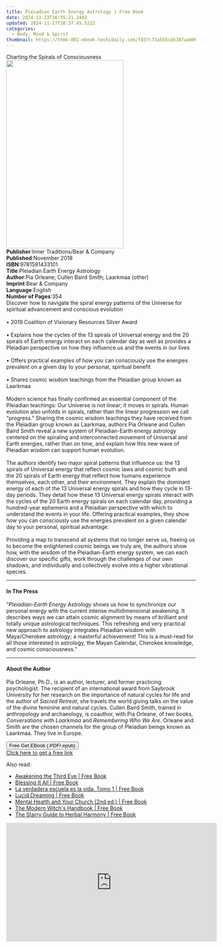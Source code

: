 ```yaml
---
title: Pleiadian Earth Energy Astrology | Free Book
date: 2024-11-23T16:55:21.248Z
updated: 2024-11-27T20:37:45.522Z
categories:
  - Body, Mind & Spirit
thumbnail: https://thmb-001-ebook.techidaily.com/f837c73a5b5cbb387aa00617c1483ea3929cdabddc21a51963cc11d8e1dfe3bf.jpg
---
```

<main id="book-container">
  <div class="flex flex-col">
    <div class="book-brief flex-1 py-6 px-4 sm:p-6 md:py-10 md:px-8">
      <!-- brief-->
      <div class="book-brief-main">Charting the Spirals of Consciousness</div>
    </div>
    <div
      class="book-meta-info flex-1 grid gap-4 col-start-1 col-end-3 row-start-1 sm:mb-6 sm:grid-cols-4 lg:gap-6 lg:col-start-2 lg:row-end-6 lg:row-span-6 lg:mb-0"
    >
      <div
        class="book-meta-info-left place-content-center mt-4 p-4 text-sm leading-6 col-start-2 col-span-2 dark:text-slate-400"
      >
        <img
          class="w-full h-500 object-cover rounded-lg sm:h-255 sm:col-span-2 lg:col-span-full"
          src="https://img-001-ebook.techidaily.com/9215ffad5b3143bf69b3ab0df1fc1309fc196dc9fd2d170c6377e7d110325623.jpg"
          alt=""
          width="312"
          height="500"
        />
      </div>
      <div
        class="book-meta-info-right mt-2 col-start-1 row-start-2 col-span-3 self-center"
      >
        <!-- meta data  -->
        <div class="flex flex-col px-4 md:px-8">
          <div class="flex-1">
            <strong>Publisher</strong>:<span class="px-2"
              >Inner Traditions/Bear &amp; Company</span
            >
          </div>
          <div class="flex-1">
            <strong>Published</strong>:<span class="px-2">November 2018</span>
          </div>
          <div class="flex-1">
            <strong>ISBN</strong>:<span class="px-2">9781591433101</span>
          </div>
          <div class="flex-1">
            <strong>Title</strong>:<span class="px-2"
              >Pleiadian Earth Energy Astrology</span
            >
          </div>
          <div class="flex-1">
            <strong>Author</strong>:<span class="px-2"
              >Pia Orleane; Cullen Baird Smith; Laarkmaa (other)</span
            >
          </div>
          <div class="flex-1">
            <strong>Imprint</strong>:<span class="px-2"
              >Bear &amp; Company</span
            >
          </div>
          <div class="flex-1">
            <strong>Language</strong>:<span class="px-2">English</span>
          </div>
          <div class="flex-1">
            <strong>Number of Pages</strong>:<span class="px-2">354</span>
          </div>
        </div>
      </div>
    </div>
    <div class="book-description flex-1 py-6 px-4 sm:p-6 md:py-10 md:px-8">
      <div class="book-description-main">
        <div accordion-content="" id="description">
          Discover how to navigate the spiral energy patterns of the Universe
          for spiritual advancement and conscious evolution <br /><br />• 2019
          Coalition of Visionary Resources Silver Award <br /><br />• Explains
          how the cycles of the 13 spirals of Universal energy and the 20
          spirals of Earth energy interact on each calendar day as well as
          provides a Pleiadian perspective on how they influence us and the
          events in our lives <br /><br />• Offers practical examples of how you
          can consciously use the energies prevalent on a given day to your
          personal, spiritual benefit <br /><br />• Shares cosmic wisdom
          teachings from the Pleiadian group known as Laarkmaa
          <br /><br />Modern science has finally confirmed an essential
          component of the Pleiadian teachings: Our Universe is not linear; it
          moves in spirals. Human evolution also unfolds in spirals, rather than
          the linear progression we call “progress.” Sharing the cosmic wisdom
          teachings they have received from the Pleiadian group known as
          Laarkmaa, authors Pia Orleane and Cullen Baird Smith reveal a new
          system of Pleiadian-Earth energy astrology centered on the spiraling
          and interconnected movement of Universal and Earth energies, rather
          than on time, and explain how this new wave of Pleiadian wisdom can
          support human evolution. <br /><br />The authors identify two major
          spiral patterns that influence us: the 13 spirals of Universal energy
          that reflect cosmic laws and cosmic truth and the 20 spirals of Earth
          energy that reflect how humans experience themselves, each other, and
          their environment. They explain the dominant energy of each of the 13
          Universal energy spirals and how they cycle in 13-day periods. They
          detail how these 13 Universal energy spirals interact with the cycles
          of the 20 Earth energy spirals on each calendar day, providing a
          hundred-year ephemeris and a Pleiadian perspective with which to
          understand the events in your life. Offering practical examples, they
          show how you can consciously use the energies prevalent on a given
          calendar day to your personal, spiritual advantage.
          <br /><br />Providing a map to transcend all systems that no longer
          serve us, freeing us to become the enlightened cosmic beings we truly
          are, the authors show how, with the wisdom of the Pleiadian-Earth
          energy system, we can each discover our specific gifts, work through
          the challenges of our own shadows, and individually and collectively
          evolve into a higher vibrational species.
        </div>
        <div class="accordion-fader"></div>
      </div>
    </div>
    <div class="book-excerpts flex-1 py-6 px-4 sm:p-6 md:py-10 md:px-8">
      <!-- excerpts-->
      <div class="book-excerpts-main">
        <hr />
        <h4 class="placeholder placeholder-heading">
          <span>In The Press</span>
        </h4>
        <p>
          “<i>Pleiadian-Earth Energy Astrology</i> shows us how to synchronize
          our personal energy with the current intense multidimensional
          awakening. It describes ways we can attain cosmic alignment by means
          of brilliant and totally unique astrological techniques. This
          refreshing and very practical new approach to astrology integrates
          Pleiadian wisdom with Maya/Cherokee astrology; a masterful
          achievement! This is a must-read for all those interested in
          astrology, the Mayan Calendar, Cherokee knowledge, and cosmic
          consciousness.”
        </p>
      </div>
    </div>
    <div class="book-about-author flex-1 py-6 px-4 sm:p-6 md:py-10 md:px-8">
      <!-- about author-->
      <div class="book-main-author-main">
        <hr />
        <h4 class="placeholder placeholder-heading">
          <span>About the Author</span>
        </h4>
        <p>
          Pia Orleane, Ph.D., is an author, lecturer, and former practicing
          psychologist. The recipient of an international award from Saybrook
          University for her research on the importance of natural cycles for
          life and the author of <i>Sacred Retreat</i>, she travels the world
          giving talks on the value of the divine feminine and natural cycles.
          Cullen Baird Smith, trained in anthropology and archaeology, is
          coauthor, with Pia Orleane, of two books,
          <i>Conversations with Laarkmaa</i> and <i>Remembering Who We Are</i>.
          Orleane and Smith are the chosen channels for the group of Pleiadian
          beings known as Laarkmaa. They live in Europe.
        </p>
      </div>
    </div>
    <div class="book-free-get flex-1 py-6 px-4 sm:p-6 md:py-10 md:px-8">
      <button
        id="btn-free-get"
        class="bg-blue-500 hover:bg-blue-700 text-white font-bold py-2 px-4 rounded"
      >
        Free Get EBook (.PDF/.epub)
      </button>
      <div id="countdown-display" class="px-2 text-lg mt-2"></div>
      <a
        id="free-link"
        class="hidden bg-blue-500 hover:bg-blue-700 text-white font-bold py-2 px-4 rounded"
        href="https://www.ebooks.com/en-us/book/96028119/pleiadian-earth-energy-astrology/pia-orleane/"
        target="_blank"
        >Click here to get a free link</a
      >
    </div>
    <script>
      let countdownTime = 0;
      let countdownInterval = null;
      document
        .getElementById('btn-free-get')
        .addEventListener('click', startCountdown);
      function startCountdown() {
        countdownTime = new Date().getTime() + 60000 * 3;
        countdownInterval = setInterval(updateCountdown, 1000);
        document.getElementById('btn-free-get').disabled = true;
        document
          .getElementById('btn-free-get')
          .classList.add('bg-gray-500', 'cursor-not-allowed');
      }
      function updateCountdown() {
        let currentTime = new Date().getTime();
        let timeLeft = countdownTime - currentTime;
        let secondsLeft = Math.floor(timeLeft / 1000);
        document.getElementById('countdown-display').innerHTML =
          `Remaining time: ${secondsLeft} seconds.`;
        if (secondsLeft <= 0) {
          clearInterval(countdownInterval);
          document.getElementById('btn-free-get').classList.add('hidden');
          document.getElementById('free-link').classList.remove('hidden');
          document.getElementById('countdown-display').innerHTML = '';
        }
      }
    </script>
  </div>
</main>

<ins class="adsbygoogle"
      style="display:block"
      data-ad-client="ca-pub-7571918770474297"
      data-ad-slot="8358498916"
      data-ad-format="auto"
      data-full-width-responsive="true"></ins>
    

<span class="atpl-alsoreadstyle">Also read:</span>
<div><ul>
<li><a href="https://novels-ebooks.techidaily.com/211319310-9798869314659-awakening-the-third-eye/"><u>Awakening the Third Eye | Free Book</u></a></li>
<li><a href="https://novels-ebooks.techidaily.com/211321332-9781558969216-blessing-it-all/"><u>Blessing It All | Free Book</u></a></li>
<li><a href="https://novels-ebooks.techidaily.com/211319039-9783964465436-la-verdadera-escuela-es-la-vida-tomo-1/"><u>La verdadera escuela es la vida. Tomo 1 | Free Book</u></a></li>
<li><a href="https://novels-ebooks.techidaily.com/211319360-9781963815122-lucid-dreaming/"><u>Lucid Dreaming | Free Book</u></a></li>
<li><a href="https://novels-ebooks.techidaily.com/211319382-9781923238398-mental-health-and-your-church-2nd-ed/"><u>Mental Health and Your Church (2nd ed.) | Free Book</u></a></li>
<li><a href="https://novels-ebooks.techidaily.com/211319292-9798869314673-the-modern-witchs-handbook/"><u>The Modern Witch's Handbook | Free Book</u></a></li>
<li><a href="https://novels-ebooks.techidaily.com/211319242-9798869323774-the-starry-guide-to-herbal-harmony/"><u>The Starry Guide to Herbal Harmony | Free Book</u></a></li>
</ul></div>

<!-- affiliate ads begin -->
<iframe width="560" height="315" src="https://www.youtube.com/embed/U6lCtLUeROA?si=se6OFuis9JpcTGJf&autoplay=1" title="YouTube video player" frameborder="0" allow="accelerometer; autoplay; clipboard-write; encrypted-media; gyroscope; picture-in-picture; web-share" referrerpolicy="strict-origin-when-cross-origin" allowfullscreen></iframe>
<!-- affiliate ads end -->

